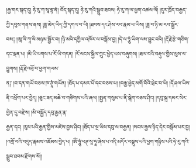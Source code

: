 ﻿  
།རྒྱ་གར་སྐད་དུ། ཧེ་རུ་ཀ་སཱ་དྷ་ནཾ། བོད་སྐད་དུ། ཧེ་རུ་ཀའི་སྒྲུབ་ཐབས། ཧེ་རུ་ཀ་ལ་ཕྱག་འཚལ་ལོ། །དུར་ཁྲོད་བརྒྱད་ཀྱི་དབུས་གནས་ནས། །ཟླ་མེད་ཡིད་ཀྱི་དགའ་བ་ཡི། །ཐབས་དང་ཤེས་རབ་རྣམ་པ་ཡིས། །ཟླ་བ་ཉི་མ་རབ་སྦྱོར་  
བས༑ །ཨཱ་ལི་ཀཱ་ལི་མཉམ་སྦྱོར་བ། །ཉི་མའི་དཀྱིལ་འཁོར་ལ་བསྒོམ་བྱ། །དེ་ལ་ཧཱུཾ་ཡིག་ལས་བྱུང་བའི། །རྡོ་རྗེ་རྩེ་གཅིག་དང་ལྡན་པ། །མི་ཡི་པགས་པ་རོ་ཡི་གདན། །རོ་ལངས་སྐྱིལ་ཀྲུང་ཕྱེད་པས་བཞུགས། །ཐལ་བའི་བརྡུལ་གྱིས་ལུས་ལ་བྱུགས། །རྡོ་རྗེ་འཕྲོ་བ་ཕྱག་གཡས་  
ན༑ །བ་དན་གཡོ་བཅས་ཁ་ཊཱཾ་གཡོན། །ཐོད་པ་དམར་པོ་དང་བཅས་པ། །བརྒྱ་ཕྱེད་མགོ་བོའི་ཕྲེང་བ་ཡི། །དོ་ཤལ་ཡིས་ནི་འཕྲོག་པར་བྱེད། །ཅུང་ཟད་མཆེ་བ་གཙིགས་པའི་ཞལ། །སྤྱན་གསུམ་པ་ནི་སྒེག་བཅས་ཤིང། །དབུ་སྐྲ་དམར་སེར་གྱེན་དུ་བརྫེས། །མི་བསྐྱོད་དབུ་རྒྱན་རྣ་  
རྒྱན་དང། །རུས་པའི་རྒྱན་གྱིས་མཛེས་བྱས་ཤིང། །ཐོད་པ་ལྔ་ཡིས་དབུ་ལ་བརྒྱན། །སངས་རྒྱས་ཉིད་དེར་བསྒོམ་པར་བྱ། །འགྲོ་བའི་བདུད་རྣམས་འཇོམས་བྱེད་པ། །ཨོཾ་ཧཱུཾ་ཕཊ་སཱ་ཧཱ་ཞེས་པ་འདི་མདོར་བསྡུས་པའི་ཕྱག་གཉིས་པའི་ཧེ་རུ་ཀའི་སྒྲུབ་ཐབས་རྫོགས་སོ།།  
  
